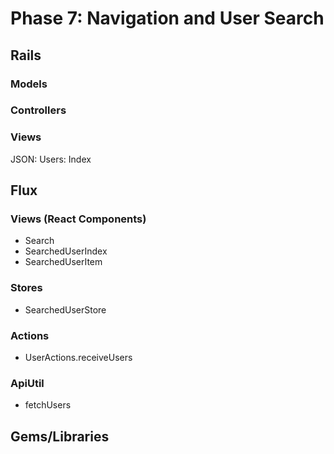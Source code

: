 # Phase 7: Navigation and User Search

## Rails
### Models

### Controllers

### Views
JSON: Users: Index

## Flux
### Views (React Components)
* Search
* SearchedUserIndex
* SearchedUserItem

### Stores
* SearchedUserStore

### Actions
* UserActions.receiveUsers

### ApiUtil
* fetchUsers

## Gems/Libraries
